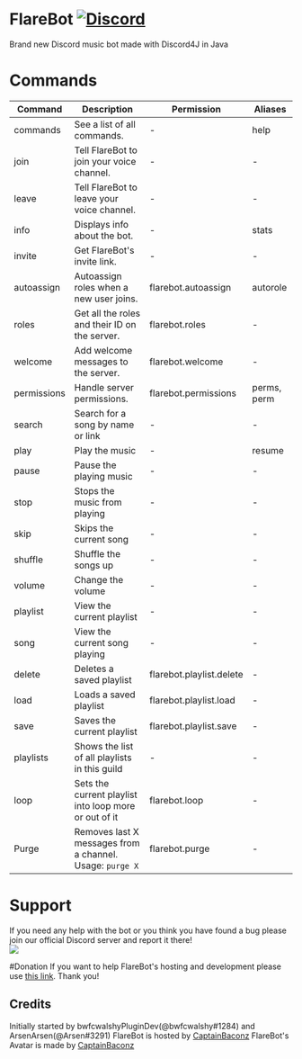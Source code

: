 # FlareBot [![Discord](https://discordapp.com/api/guilds/226785954537406464/widget.png)](https://discord.gg/TTAUGvZ)
Brand new Discord music bot made with Discord4J in Java

# Commands
| Command | Description | Permission | Aliases |
| ------- | ----------- | ------------------- | ------- |
| commands | See a list of all commands. | - | help |
| join | Tell FlareBot to join your voice channel. | - | - |
| leave | Tell FlareBot to leave your voice channel. | - | - |
| info | Displays info about the bot. | - | stats |
| invite | Get FlareBot's invite link. | - | - |
| autoassign | Autoassign roles when a new user joins. | flarebot.autoassign | autorole |
| roles | Get all the roles and their ID on the server. | flarebot.roles | - |
| welcome | Add welcome messages to the server. | flarebot.welcome | - |
| permissions | Handle server permissions. | flarebot.permissions | perms, perm |
| search | Search for a song by name or link | - | - |
| play | Play the music | - | resume |
| pause | Pause the playing music | - | - |
| stop | Stops the music from playing | - | - |
| skip | Skips the current song | - | - |
| shuffle | Shuffle the songs up | - | - |
| volume | Change the volume | - | - |
| playlist | View the current playlist | - | - |
| song | View the current song playing | - | - |
| delete | Deletes a saved playlist | flarebot.playlist.delete | - |
| load | Loads a saved playlist | flarebot.playlist.load | - |
| save | Saves the current playlist | flarebot.playlist.save | - |
| playlists | Shows the list of all playlists in this guild | - | - |
| loop | Sets the current playlist into loop more or out of it | flarebot.loop | - |
| Purge | Removes last X messages from a channel. Usage: `purge X` | flarebot.purge | - |

# Support
If you need any help with the bot or you think you have found a bug please join our official Discord server and report it there!  
[![](https://discordapp.com/api/guilds/226785954537406464/embed.png?style=banner1)](https://discord.gg/TTAUGvZ)

#Donation
If you want to help FlareBot's hosting and development please use [this link](https://www.paypal.me/CaptainBaconz). Thank you!

## Credits
Initially started by bwfcwalshyPluginDev(@bwfcwalshy#1284) and ArsenArsen(@Arsen#3291)
FlareBot is hosted by [CaptainBaconz](https://www.twitch.tv/captainbaconz)
FlareBot's Avatar is made by [CaptainBaconz](https://www.twitch.tv/captainbaconz)
